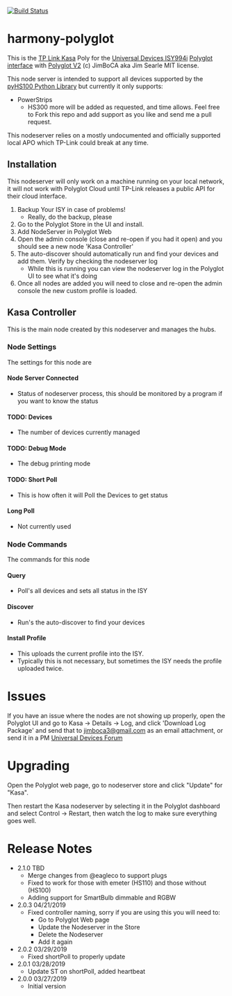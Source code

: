 
[![Build Status](https://travis-ci.org/jimboca/udi-poly-kasa.svg?branch=master)](https://travis-ci.org/jimboca/udi-kasa)

# harmony-polyglot

This is the [TP Link Kasa](https://www.kasasmart.com/us) Poly for the [Universal Devices ISY994i](https://www.universal-devices.com/residential/ISY) [Polyglot interface](http://www.universal-devices.com/developers/polyglot/docs/) with  [Polyglot V2](https://github.com/Einstein42/udi-polyglotv2)
(c) JimBoCA aka Jim Searle
MIT license.

This node server is intended to support all devices supported by the [pyHS100 Python Library](https://github.com/GadgetReactor/pyHS100/blob/master/README.md) but currently it only supports:
- PowerStrips
  - HS300
more will be added as requested, and time allows.  Feel free to Fork this repo and add support as you like and send me a pull request.

This nodeserver relies on a mostly undocumented and officially supported local APO which TP-Link could break at any time.

## Installation

This nodeserver will only work on a machine running on your local network, it will not work with Polyglot Cloud until TP-Link releases a public API for their cloud interface.

1. Backup Your ISY in case of problems!
   * Really, do the backup, please
2. Go to the Polyglot Store in the UI and install.
3. Add NodeServer in Polyglot Web
4. Open the admin console (close and re-open if you had it open) and you should see a new node 'Kasa Controller'
5. The auto-discover should automatically run and find your devices and add them.  Verify by checking the nodeserver log
   * While this is running you can view the nodeserver log in the Polyglot UI to see what it's doing
8. Once all nodes are added you will need to close and re-open the admin console the new custom profile is loaded.


## Kasa Controller

This is the main node created by this nodeserver and manages the hubs.

### Node Settings
The settings for this node are

#### Node Server Connected
   * Status of nodeserver process, this should be monitored by a program if you want to know the status
#### TODO: Devices
   * The number of devices currently managed
#### TODO: Debug Mode
   * The debug printing mode
#### TODO: Short Poll
   * This is how often it will Poll the Devices to get status
#### Long Poll
   * Not currently used

### Node Commands

The commands for this node

#### Query
   * Poll's all devices and sets all status in the ISY
#### Discover
   * Run's the auto-discover to find your devices
#### Install Profile
   * This uploads the current profile into the ISY.
   * Typically this is not necessary, but sometimes the ISY needs the profile uploaded twice.


# Issues

If you have an issue where the nodes are not showing up properly, open the Polyglot UI and go to Kasa -> Details -> Log, and click 'Download Log Package' and send that to jimboca3@gmail.com as an email attachment, or send it in a PM [Universal Devices Forum](https://forum.universal-devices.com/messenger)

# Upgrading

Open the Polyglot web page, go to nodeserver store and click "Update" for "Kasa".

Then restart the Kasa nodeserver by selecting it in the Polyglot dashboard and select Control -> Restart, then watch the log to make sure everything goes well.

# Release Notes
- 2.1.0 TBD
  - Merge changes from @eagleco to support plugs
  - Fixed to work for those with emeter (HS110) and those without (HS100)
  - Adding support for SmartBulb dimmable and RGBW
- 2.0.3 04/21/2019
  - Fixed controller naming, sorry if you are using this you will need to:
    - Go to Polyglot Web page
    - Update the Nodeserver in the Store
    - Delete the Nodeserver
    - Add it again
- 2.0.2 03/29/2019
  - Fixed shortPoll to properly update
- 2.0.1 03/28/2019
  - Update ST on shortPoll, added heartbeat
- 2.0.0 03/27/2019
  - Initial version
